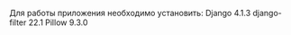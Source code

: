 Для работы приложения необходимо установить:
Django        4.1.3
django-filter 22.1
Pillow        9.3.0
